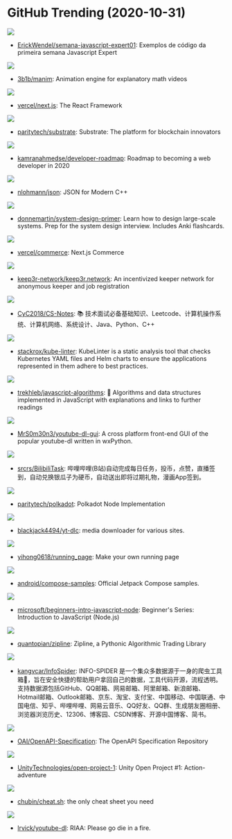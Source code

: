 # GitHub Trending (2020-10-31)

![](https://img.shields.io/badge/JavaScript-New%20122-green?style=flat-square&logo=appveyor)
- [ErickWendel/semana-javascript-expert01](https://github.com/ErickWendel/semana-javascript-expert01): Exemplos de código da primeira semana Javascript Expert

![](https://img.shields.io/badge/Python-New%20171-green?style=flat-square&logo=appveyor)
- [3b1b/manim](https://github.com/3b1b/manim): Animation engine for explanatory math videos

![](https://img.shields.io/badge/JavaScript-New%20277-green?style=flat-square&logo=appveyor)
- [vercel/next.js](https://github.com/vercel/next.js): The React Framework

![](https://img.shields.io/badge/Rust-New%2057-green?style=flat-square&logo=appveyor)
- [paritytech/substrate](https://github.com/paritytech/substrate): Substrate: The platform for blockchain innovators

![](https://img.shields.io/badge/none-New%20610-green?style=flat-square&logo=appveyor)
- [kamranahmedse/developer-roadmap](https://github.com/kamranahmedse/developer-roadmap): Roadmap to becoming a web developer in 2020

![](https://img.shields.io/badge/C%2B%2B-New%2062-green?style=flat-square&logo=appveyor)
- [nlohmann/json](https://github.com/nlohmann/json): JSON for Modern C++

![](https://img.shields.io/badge/Python-New%20245-green?style=flat-square&logo=appveyor)
- [donnemartin/system-design-primer](https://github.com/donnemartin/system-design-primer): Learn how to design large-scale systems. Prep for the system design interview. Includes Anki flashcards.

![](https://img.shields.io/badge/TypeScript-New%20388-green?style=flat-square&logo=appveyor)
- [vercel/commerce](https://github.com/vercel/commerce): Next.js Commerce

![](https://img.shields.io/badge/Solidity-New%2046-green?style=flat-square&logo=appveyor)
- [keep3r-network/keep3r.network](https://github.com/keep3r-network/keep3r.network): An incentivized keeper network for anonymous keeper and job registration

![](https://img.shields.io/badge/Java-New%20215-green?style=flat-square&logo=appveyor)
- [CyC2018/CS-Notes](https://github.com/CyC2018/CS-Notes): 📚 技术面试必备基础知识、Leetcode、计算机操作系统、计算机网络、系统设计、Java、Python、C++

![](https://img.shields.io/badge/Go-New%20109-green?style=flat-square&logo=appveyor)
- [stackrox/kube-linter](https://github.com/stackrox/kube-linter): KubeLinter is a static analysis tool that checks Kubernetes YAML files and Helm charts to ensure the applications represented in them adhere to best practices.

![](https://img.shields.io/badge/JavaScript-New%20226-green?style=flat-square&logo=appveyor)
- [trekhleb/javascript-algorithms](https://github.com/trekhleb/javascript-algorithms): 📝 Algorithms and data structures implemented in JavaScript with explanations and links to further readings

![](https://img.shields.io/badge/Python-New%20253-green?style=flat-square&logo=appveyor)
- [MrS0m30n3/youtube-dl-gui](https://github.com/MrS0m30n3/youtube-dl-gui): A cross platform front-end GUI of the popular youtube-dl written in wxPython.

![](https://img.shields.io/badge/Java-New%20118-green?style=flat-square&logo=appveyor)
- [srcrs/BilibiliTask](https://github.com/srcrs/BilibiliTask): 哔哩哔哩(B站)自动完成每日任务，投币，点赞，直播签到，自动兑换银瓜子为硬币，自动送出即将过期礼物，漫画App签到。

![](https://img.shields.io/badge/Rust-New%2044-green?style=flat-square&logo=appveyor)
- [paritytech/polkadot](https://github.com/paritytech/polkadot): Polkadot Node Implementation

![](https://img.shields.io/badge/Python-New%20143-green?style=flat-square&logo=appveyor)
- [blackjack4494/yt-dlc](https://github.com/blackjack4494/yt-dlc): media downloader for various sites.

![](https://img.shields.io/badge/JavaScript-New%20120-green?style=flat-square&logo=appveyor)
- [yihong0618/running_page](https://github.com/yihong0618/running_page): Make your own running page

![](https://img.shields.io/badge/Kotlin-New%2055-green?style=flat-square&logo=appveyor)
- [android/compose-samples](https://github.com/android/compose-samples): Official Jetpack Compose samples.

![](https://img.shields.io/badge/JavaScript-New%20139-green?style=flat-square&logo=appveyor)
- [microsoft/beginners-intro-javascript-node](https://github.com/microsoft/beginners-intro-javascript-node): Beginner's Series: Introduction to JavaScript (Node.js)

![](https://img.shields.io/badge/Python-New%2079-green?style=flat-square&logo=appveyor)
- [quantopian/zipline](https://github.com/quantopian/zipline): Zipline, a Pythonic Algorithmic Trading Library

![](https://img.shields.io/badge/Python-New%2098-green?style=flat-square&logo=appveyor)
- [kangvcar/InfoSpider](https://github.com/kangvcar/InfoSpider): INFO-SPIDER 是一个集众多数据源于一身的爬虫工具箱🧰，旨在安全快捷的帮助用户拿回自己的数据，工具代码开源，流程透明。支持数据源包括GitHub、QQ邮箱、网易邮箱、阿里邮箱、新浪邮箱、Hotmail邮箱、Outlook邮箱、京东、淘宝、支付宝、中国移动、中国联通、中国电信、知乎、哔哩哔哩、网易云音乐、QQ好友、QQ群、生成朋友圈相册、浏览器浏览历史、12306、博客园、CSDN博客、开源中国博客、简书。

![](https://img.shields.io/badge/JavaScript-New%2062-green?style=flat-square&logo=appveyor)
- [OAI/OpenAPI-Specification](https://github.com/OAI/OpenAPI-Specification): The OpenAPI Specification Repository

![](https://img.shields.io/badge/C%23-New%20148-green?style=flat-square&logo=appveyor)
- [UnityTechnologies/open-project-1](https://github.com/UnityTechnologies/open-project-1): Unity Open Project #1: Action-adventure

![](https://img.shields.io/badge/Python-New%20154-green?style=flat-square&logo=appveyor)
- [chubin/cheat.sh](https://github.com/chubin/cheat.sh): the only cheat sheet you need

![](https://img.shields.io/badge/Python-New%20113-green?style=flat-square&logo=appveyor)
- [lrvick/youtube-dl](https://github.com/lrvick/youtube-dl): RIAA: Please go die in a fire.

